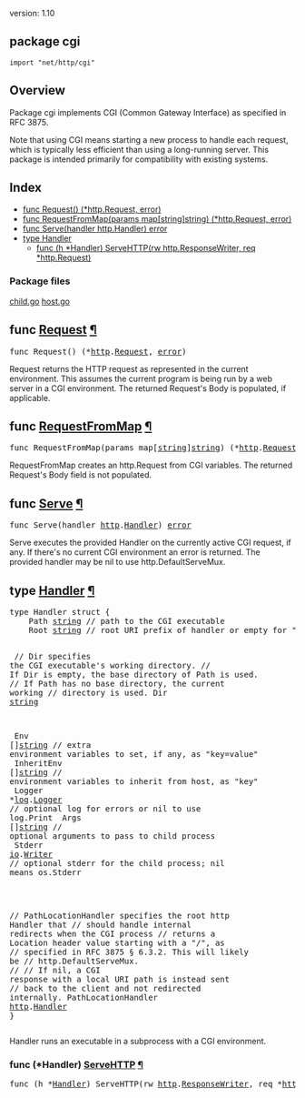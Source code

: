 version: 1.10
## package cgi

  `import "net/http/cgi"`

## Overview

Package cgi implements CGI (Common Gateway Interface) as specified in RFC 3875.

Note that using CGI means starting a new process to handle each request, which
is typically less efficient than using a long-running server. This package is
intended primarily for compatibility with existing systems.

## Index

- [func Request() (*http.Request, error)](#Request)
- [func RequestFromMap(params map[string]string) (*http.Request, error)](#RequestFromMap)
- [func Serve(handler http.Handler) error](#Serve)
- [type Handler](#Handler)
  - [func (h *Handler) ServeHTTP(rw http.ResponseWriter, req *http.Request)](#Handler.ServeHTTP)

### Package files
 [child.go](//github.com/golang/go/blob/2ea7d3461bb41d0ae12b56ee52d43314bcdb97f9/src/net/http/cgi/child.go) [host.go](//github.com/golang/go/blob/2ea7d3461bb41d0ae12b56ee52d43314bcdb97f9/src/net/http/cgi/host.go)

<h2 id="Request">func <a href="//github.com/golang/go/blob/2ea7d3461bb41d0ae12b56ee52d43314bcdb97f9/src/net/http/cgi/child.go#L19">Request</a>
    <a href="#Request">¶</a></h2>
<pre>func Request() (*<a href="/net/http/">http</a>.<a href="/net/http/#Request">Request</a>, <a href="/builtin/#error">error</a>)</pre>

Request returns the HTTP request as represented in the current environment. This
assumes the current program is being run by a web server in a CGI environment.
The returned Request's Body is populated, if applicable.

<h2 id="RequestFromMap">func <a href="//github.com/golang/go/blob/2ea7d3461bb41d0ae12b56ee52d43314bcdb97f9/src/net/http/cgi/child.go#L42">RequestFromMap</a>
    <a href="#RequestFromMap">¶</a></h2>
<pre>func RequestFromMap(params map[<a href="/builtin/#string">string</a>]<a href="/builtin/#string">string</a>) (*<a href="/net/http/">http</a>.<a href="/net/http/#Request">Request</a>, <a href="/builtin/#error">error</a>)</pre>

RequestFromMap creates an http.Request from CGI variables. The returned
Request's Body field is not populated.

<h2 id="Serve">func <a href="//github.com/golang/go/blob/2ea7d3461bb41d0ae12b56ee52d43314bcdb97f9/src/net/http/cgi/child.go#L136">Serve</a>
    <a href="#Serve">¶</a></h2>
<pre>func Serve(handler <a href="/net/http/">http</a>.<a href="/net/http/#Handler">Handler</a>) <a href="/builtin/#error">error</a></pre>

Serve executes the provided Handler on the currently active CGI request, if any.
If there's no current CGI environment an error is returned. The provided handler
may be nil to use http.DefaultServeMux.

<h2 id="Handler">type <a href="//github.com/golang/go/blob/2ea7d3461bb41d0ae12b56ee52d43314bcdb97f9/src/net/http/cgi/host.go#L37">Handler</a>
    <a href="#Handler">¶</a></h2>
<pre>type Handler struct {
<span id="Handler.Path"></span>    Path <a href="/builtin/#string">string</a> <span class="comment">// path to the CGI executable</span>
<span id="Handler.Root"></span>    Root <a href="/builtin/#string">string</a> <span class="comment">// root URI prefix of handler or empty for &#34;/&#34;</span>

<span id="Handler.Dir"></span>    <span class="comment">// Dir specifies the CGI executable&#39;s working directory.</span>
    <span class="comment">// If Dir is empty, the base directory of Path is used.</span>
    <span class="comment">// If Path has no base directory, the current working</span>
    <span class="comment">// directory is used.</span>
    Dir <a href="/builtin/#string">string</a>

<span id="Handler.Env"></span>    Env        []<a href="/builtin/#string">string</a>    <span class="comment">// extra environment variables to set, if any, as &#34;key=value&#34;</span>
<span id="Handler.InheritEnv"></span>    InheritEnv []<a href="/builtin/#string">string</a>    <span class="comment">// environment variables to inherit from host, as &#34;key&#34;</span>
<span id="Handler.Logger"></span>    Logger     *<a href="/log/">log</a>.<a href="/log/#Logger">Logger</a> <span class="comment">// optional log for errors or nil to use log.Print</span>
<span id="Handler.Args"></span>    Args       []<a href="/builtin/#string">string</a>    <span class="comment">// optional arguments to pass to child process</span>
<span id="Handler.Stderr"></span>    Stderr     <a href="/io/">io</a>.<a href="/io/#Writer">Writer</a>   <span class="comment">// optional stderr for the child process; nil means os.Stderr</span>

<span id="Handler.PathLocationHandler"></span>    <span class="comment">// PathLocationHandler specifies the root http Handler that</span>
    <span class="comment">// should handle internal redirects when the CGI process</span>
    <span class="comment">// returns a Location header value starting with a &#34;/&#34;, as</span>
    <span class="comment">// specified in RFC 3875 § 6.3.2. This will likely be</span>
    <span class="comment">// http.DefaultServeMux.</span>
    <span class="comment">//</span>
    <span class="comment">// If nil, a CGI response with a local URI path is instead sent</span>
    <span class="comment">// back to the client and not redirected internally.</span>
    PathLocationHandler <a href="/net/http/">http</a>.<a href="/net/http/#Handler">Handler</a>
}</pre>

Handler runs an executable in a subprocess with a CGI environment.

<h3 id="Handler.ServeHTTP">func (*Handler) <a href="//github.com/golang/go/blob/2ea7d3461bb41d0ae12b56ee52d43314bcdb97f9/src/net/http/cgi/host.go#L96">ServeHTTP</a>
    <a href="#Handler.ServeHTTP">¶</a></h3>
<pre>func (h *<a href="#Handler">Handler</a>) ServeHTTP(rw <a href="/net/http/">http</a>.<a href="/net/http/#ResponseWriter">ResponseWriter</a>, req *<a href="/net/http/">http</a>.<a href="/net/http/#Request">Request</a>)</pre>



